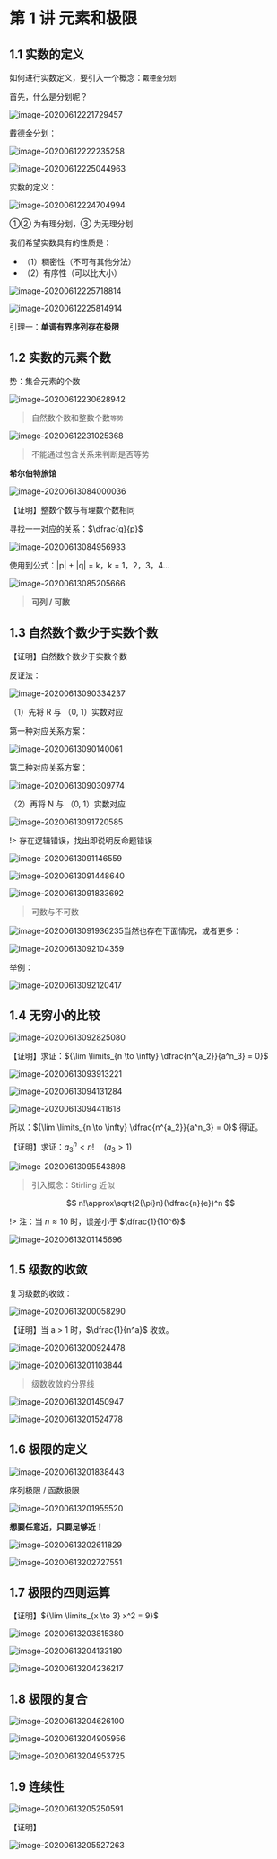 # 第 1 讲 元素和极限

## 1.1 实数的定义

如何进行实数定义，要引入一个概念：`戴德金分划`

首先，什么是分划呢？

![image-20200612221729457](https://gitee.com/wugenqiang/PictureBed/raw/master/NoteBook/20200612221749.png)



戴德金分划：

![image-20200612222235258](https://gitee.com/wugenqiang/PictureBed/raw/master/NoteBook/20200612222236.png)

![image-20200612225044963](https://gitee.com/wugenqiang/PictureBed/raw/master/NoteBook/20200612225045.png)



实数的定义：

![image-20200612224704994](https://gitee.com/wugenqiang/PictureBed/raw/master/NoteBook/20200612224707.png)



①② 为有理分划，③ 为无理分划

我们希望实数具有的性质是：

* （1）稠密性（不可有其他分法）
* （2）有序性（可以比大小）

![image-20200612225718814](https://gitee.com/wugenqiang/PictureBed/raw/master/NoteBook/20200612225720.png)

![image-20200612225814914](https://gitee.com/wugenqiang/PictureBed/raw/master/NoteBook/20200612225816.png)

引理一：**单调有界序列存在极限**

## 1.2 实数的元素个数

势：集合元素的个数

![image-20200612230628942](https://gitee.com/wugenqiang/PictureBed/raw/master/NoteBook/20200612230630.png)

> 自然数个数和整数个数`等势`

![image-20200612231025368](https://gitee.com/wugenqiang/PictureBed/raw/master/NoteBook/20200612231026.png)



> 不能通过包含关系来判断是否等势

**希尔伯特旅馆**

![image-20200613084000036](https://gitee.com/wugenqiang/PictureBed/raw/master/NoteBook/20200613084001.png)

【证明】整数个数与有理数个数相同

寻找一一对应的关系：$\dfrac{q}{p}$

![image-20200613084956933](https://gitee.com/wugenqiang/PictureBed/raw/master/NoteBook/20200613084958.png)

使用到公式：|p| + |q| = k，k = 1，2，3，4...

![image-20200613085205666](https://gitee.com/wugenqiang/PictureBed/raw/master/NoteBook/20200613085206.png)

> **可列 / 可数**

## 1.3 自然数个数少于实数个数

【证明】自然数个数少于实数个数

反证法：

![image-20200613090334237](https://gitee.com/wugenqiang/PictureBed/raw/master/NoteBook/20200613090335.png)

（1）先将 R 与 （0, 1）实数对应

第一种对应关系方案：

![image-20200613090140061](https://gitee.com/wugenqiang/PictureBed/raw/master/NoteBook/20200613090142.png)

第二种对应关系方案：

![image-20200613090309774](https://gitee.com/wugenqiang/PictureBed/raw/master/NoteBook/20200613090311.png)

（2）再将 N 与 （0, 1）实数对应

![image-20200613091720585](https://gitee.com/wugenqiang/PictureBed/raw/master/NoteBook/20200613091721.png)

!> 存在逻辑错误，找出即说明反命题错误

![image-20200613091146559](https://gitee.com/wugenqiang/PictureBed/raw/master/NoteBook/20200613091147.png)

![image-20200613091448640](https://gitee.com/wugenqiang/PictureBed/raw/master/NoteBook/20200613091449.png)

![image-20200613091833692](https://gitee.com/wugenqiang/PictureBed/raw/master/NoteBook/20200613091834.png)

> 可数与不可数

![image-20200613091936235](https://gitee.com/wugenqiang/PictureBed/raw/master/NoteBook/20200613091938.png)当然也存在下面情况，或者更多：

![image-20200613092104359](https://gitee.com/wugenqiang/PictureBed/raw/master/NoteBook/20200613092105.png)

举例：

![image-20200613092120417](https://gitee.com/wugenqiang/PictureBed/raw/master/NoteBook/20200613092121.png)

## 1.4 无穷小的比较

![image-20200613092825080](https://gitee.com/wugenqiang/PictureBed/raw/master/NoteBook/20200613092826.png)

【证明】求证：${\lim \limits_{n \to \infty} \dfrac{n^{a_2}}{a^n_3} = 0}$

![image-20200613093913221](https://gitee.com/wugenqiang/PictureBed/raw/master/NoteBook/20200613093914.png)

![image-20200613094131284](https://gitee.com/wugenqiang/PictureBed/raw/master/NoteBook/20200613094132.png)

![image-20200613094411618](https://gitee.com/wugenqiang/PictureBed/raw/master/NoteBook/20200613094412.png)

所以：${\lim \limits_{n \to \infty} \dfrac{n^{a_2}}{a^n_3} = 0}$ 得证。

【证明】求证：${a^n_3}<n!\quad(a_3>1)$

![image-20200613095543898](https://gitee.com/wugenqiang/PictureBed/raw/master/NoteBook/20200613095545.png)

> 引入概念：Stirling 近似

$$
n!\approx\sqrt{2{\pi}n}(\dfrac{n}{e})^n
$$

!> 注：当 $n\approx10$ 时，误差小于 $\dfrac{1}{10^6}$

![image-20200613201145696](https://gitee.com/wugenqiang/PictureBed/raw/master/NoteBook/20200613201146.png)

## 1.5 级数的收敛

复习级数的收敛：

![image-20200613200058290](https://gitee.com/wugenqiang/PictureBed/raw/master/NoteBook/20200613200059.png)

【证明】当 a > 1 时，$\dfrac{1}{n^a}$ 收敛。

![image-20200613200924478](https://gitee.com/wugenqiang/PictureBed/raw/master/NoteBook/20200613200925.png)

![image-20200613201103844](https://gitee.com/wugenqiang/PictureBed/raw/master/NoteBook/20200613201104.png)

> 级数收敛的分界线

![image-20200613201450947](https://gitee.com/wugenqiang/PictureBed/raw/master/NoteBook/20200613201452.png)

![image-20200613201524778](https://gitee.com/wugenqiang/PictureBed/raw/master/NoteBook/20200613201525.png)

## 1.6 极限的定义

![image-20200613201838443](https://gitee.com/wugenqiang/PictureBed/raw/master/NoteBook/20200613201839.png)

序列极限 / 函数极限

![image-20200613201955520](https://gitee.com/wugenqiang/PictureBed/raw/master/NoteBook/20200613201956.png)

**想要任意近，只要足够近！**



![image-20200613202611829](https://gitee.com/wugenqiang/PictureBed/raw/master/NoteBook/20200613202613.png)

![image-20200613202727551](https://gitee.com/wugenqiang/PictureBed/raw/master/NoteBook/20200613202728.png)

## 1.7 极限的四则运算

【证明】${\lim \limits_{x \to 3} x^2 = 9}$

![image-20200613203815380](https://gitee.com/wugenqiang/PictureBed/raw/master/NoteBook/20200613203816.png)

![image-20200613204133180](https://gitee.com/wugenqiang/PictureBed/raw/master/NoteBook/20200613204134.png)

![image-20200613204236217](https://gitee.com/wugenqiang/PictureBed/raw/master/NoteBook/20200613204237.png)

## 1.8 极限的复合

![image-20200613204626100](https://gitee.com/wugenqiang/PictureBed/raw/master/NoteBook/20200613204627.png)

![image-20200613204905956](https://gitee.com/wugenqiang/PictureBed/raw/master/NoteBook/20200613204907.png)

![image-20200613204953725](https://gitee.com/wugenqiang/PictureBed/raw/master/NoteBook/20200613204955.png)

## 1.9 连续性

![image-20200613205250591](https://gitee.com/wugenqiang/PictureBed/raw/master/NoteBook/20200613205251.png)

【证明】

![image-20200613205527263](https://gitee.com/wugenqiang/PictureBed/raw/master/NoteBook/20200613205528.png)